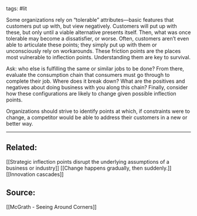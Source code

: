 tags: #lit 

Some organizations rely on “tolerable” attributes—basic features that customers put up with, but view negatively. Customers will put up with these, but only until a viable alternative presents itself. Then, what was once tolerable may become a dissatisfier, or worse. Often, customers aren’t even able to articulate these points; they simply put up with them or unconsciously rely on workarounds. These friction points are the places most vulnerable to inflection points. Understanding them are key to survival. 

Ask: who else is fulfilling the same or similar jobs to be done? From there, evaluate the consumption chain that consumers must go through to complete their job. Where does it break down? What are the positives and negatives about doing business with you along this chain? Finally, consider how these configurations are likely to change given possible inflection points. 

Organizations should strive to identify points at which, if constraints were to change, a competitor would be able to address their customers in a new or better way. 

---
## Related:
[[Strategic inflection points disrupt the underlying assumptions of a business or industry]]
[[Change happens gradually, then suddenly.]]
[[Innovation cascades]]

## Source:
[[McGrath - Seeing Around Corners]]